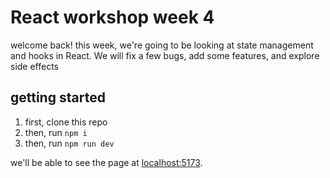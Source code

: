 # React workshop week 4

welcome back! this week, we're going to be looking at state management and hooks in React.
We will fix a few bugs, add some features, and explore side effects

## getting started

1. first, clone this repo
2. then, run `npm i`
3. then, run `npm run dev`

we'll be able to see the page at [localhost:5173](http://localhost:5173).
